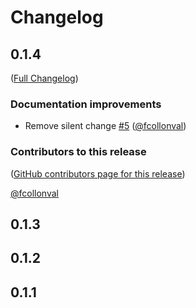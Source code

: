 # Changelog

<!-- <START NEW CHANGELOG ENTRY> -->

## 0.1.4

([Full Changelog](https://github.com/fcollonval/dummy-again/compare/v0.1.3...db4837dc319ec70c686fc80ad470fb16f441ea13))

### Documentation improvements

- Remove silent change [#5](https://github.com/fcollonval/dummy-again/pull/5) ([@fcollonval](https://github.com/fcollonval))

### Contributors to this release

([GitHub contributors page for this release](https://github.com/fcollonval/dummy-again/graphs/contributors?from=2023-09-18&to=2023-09-18&type=c))

[@fcollonval](https://github.com/search?q=repo%3Afcollonval%2Fdummy-again+involves%3Afcollonval+updated%3A2023-09-18..2023-09-18&type=Issues)

<!-- <END NEW CHANGELOG ENTRY> -->

<!-- START SILENT CHANGELOG ENTRY -->

## 0.1.3

<!-- END SILENT CHANGELOG ENTRY -->

<!-- START SILENT CHANGELOG ENTRY -->

## 0.1.2

<!-- END SILENT CHANGELOG ENTRY -->

<!-- START SILENT CHANGELOG ENTRY -->

## 0.1.1

<!-- END SILENT CHANGELOG ENTRY -->
